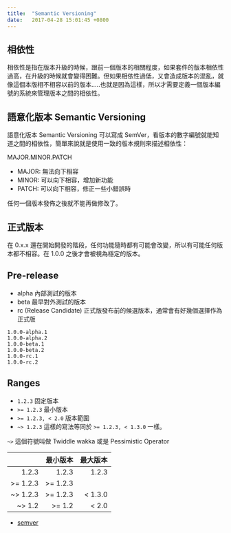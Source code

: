 ```yaml
---
title:  "Semantic Versioning"
date:   2017-04-28 15:01:45 +0800
---
```


## 相依性

相依性是指在版本升級的時候，跟前一個版本的相關程度，如果套件的版本相依性過高，在升級的時候就會變得困難。但如果相依性過低，又會造成版本的混亂，就像這個本版相不相容以前的版本.....也就是因為這樣，所以才需要定義一個版本編號的系統來管理版本之間的相依性。

## 語意化版本 Semantic Versioning

語意化版本 Semantic Versioning 可以寫成 SemVer，看版本的數字編號就能知道之間的相依性，簡單來說就是使用一致的版本規則來描述相依性：

MAJOR.MINOR.PATCH

- MAJOR: 無法向下相容
- MINOR: 可以向下相容，增加新功能
- PATCH: 可以向下相容，修正一些小錯誤時

任何一個版本發佈之後就不能再做修改了。

<!--excerpt-->

## 正式版本

在 0.x.x 還在開始開發的階段，任何功能隨時都有可能會改變，所以有可能任何版本都不相容。在 1.0.0 之後才會被視為穩定的版本。

## Pre-release

- alpha 內部測試的版本
- beta 最早對外測試的版本
- rc (Release Candidate) 正式版發布前的候選版本，通常會有好幾個選擇作為正式版

```
1.0.0-alpha.1
1.0.0-alpha.2
1.0.0-beta.1
1.0.0-beta.2
1.0.0-rc.1
1.0.0-rc.2
```

## Ranges

- `1.2.3` 固定版本
- `>= 1.2.3` 最小版本
- `>= 1.2.3, < 2.0` 版本範圍
- `~> 1.2.3` 這樣的寫法等同於 `>= 1.2.3, < 1.3.0` 一樣。

`~>` 這個符號叫做 Twiddle wakka 或是 Pessimistic Operator

|          | 最小版本  | 最大版本 |
| --------:| --------:| -------:|
|    1.2.3 |    1.2.3 |   1.2.3 |
| >= 1.2.3 | >= 1.2.3 |         |
| ~> 1.2.3 | >= 1.2.3 | < 1.3.0 |
| ~> 1.2   | >= 1.2   | < 2.0   |

- [semver](http://semver.org/)

